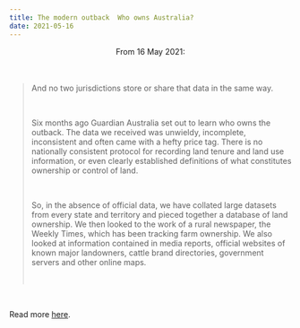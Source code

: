 ```yaml
---
title: The modern outback  Who owns Australia?
date: 2021-05-16
---
```


<center>From 16 May 2021:</center><br><br>

<blockquote><p>And no two jurisdictions store or share that data in the same way.</p><br>

<p>Six months ago Guardian Australia set out to learn who owns the outback. The data we received was unwieldy, incomplete, inconsistent and often came with a hefty price tag. There is no nationally consistent protocol for recording land tenure and land use information, or even clearly established definitions of what constitutes ownership or control of land.</p><br>

<p>So, in the absence of official data, we have collated large datasets from every state and territory and pieced together a database of land ownership. We then looked to the work of a rural newspaper, the Weekly Times, which has been tracking farm ownership. We also looked at information contained in media reports, official websites of known major landowners, cattle brand directories, government servers and other online maps.</p><br>

</blockquote><br>

<p>Read more <a href="https://www.theguardian.com/australia-news/ng-interactive/2021/may/17/who-owns-australia">here</a>.</p>